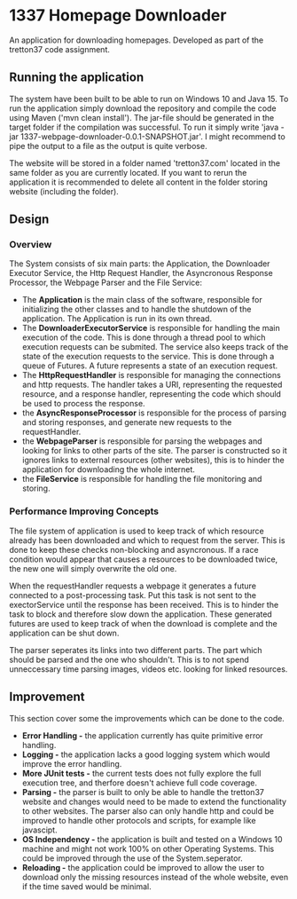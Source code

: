 # 1337 Homepage Downloader
An application for downloading homepages. Developed as part of the tretton37 code assignment.

## Running the application
The system have been built to be able to run on Windows 10 and Java 15. To run the application simply download the repository and compile the code using Maven ('mvn clean install').
The jar-file should be generated in the target folder if the compilation was successful.
To run it simply write 'java -jar 1337-webpage-downloader-0.0.1-SNAPSHOT.jar'.
I might recommend to pipe the output to a file as the output is quite verbose.

The website will be stored in a folder named 'tretton37.com' located in the same folder as you are currently located.
If you want to rerun the application it is recommended to delete all content in the folder storing website (including the folder).

## Design
### Overview
The System consists of six main parts: the Application, the Downloader Executor Service, the Http Request Handler, the Asyncronous Response Processor, the Webpage Parser and the File Service:
- The **Application** is the main class of the software, responsible for initializing the other classes and to handle the shutdown of the application.
  The Application is run in its own thread.
- The **DownloaderExecutorService** is responsible for handling the main execution of the code.
  This is done through a thread pool to which execution requests can be submited.
  The service also keeps track of the state of the execution requests to the service.
  This is done through a queue of Futures. A future represents a state of an execution request.
- The **HttpRequestHandler** is responsible for managing the connections and http requests. The handler takes a URI, representing the requested resource, and a response handler,
  representing the code which should be used to process the response.
- the **AsyncResponseProcessor** is responsible for the process of parsing and storing responses, and generate new requests to the requestHandler.
- the **WebpageParser** is responsible for parsing the webpages and looking for links to other parts of the site.
  The parser is constructed so it ignores links to external resources (other websites), this is to hinder the application for downloading the whole internet.
- the **FileService** is responsible for handling the file monitoring and storing.

### Performance Improving Concepts
The file system of application is used to keep track of which resource already has been downloaded and which to request from the server.
This is done to keep these checks non-blocking and asyncronous. If a race condition would appear that causes a resources to be downloaded twice, the new one will simply overwrite the old one.

When the requestHandler requests a webpage it generates a future connected to a post-processing task. Put this task is not sent to the exectorService until the response has been received.
This is to hinder the task to block and therefore slow down the application.
These generated futures are used to keep track of when the download is complete and the application can be shut down.

The parser seperates its links into two different parts. The part which should be parsed and the one who shouldn't.
This is to not spend unneccessary time parsing images, videos etc. looking for linked resources.

## Improvement
This section cover some the improvements which can be done to the code.
- **Error Handling -** the application currently has quite primitive error handling.
- **Logging -** the application lacks a good logging system which would improve the error handling.
- **More JUnit tests -** the current tests does not fully explore the full execution tree, and therfore doesn't achieve full code coverage.
- **Parsing -** the parser is built to only be able to handle the tretton37 website and changes would need to be made to extend the functionality to other websites.
  The parser also can only handle http and could be improved to handle other protocols and scripts, for example like javascipt.
- **OS Independency -** the application is built and tested on a Windows 10 machine and might not work 100% on other Operating Systems.
  This could be improved through the use of the System.seperator.
- **Reloading -** the application could be improved to allow the user to download only the missing resources instead of the whole website, even if the time saved would be minimal.